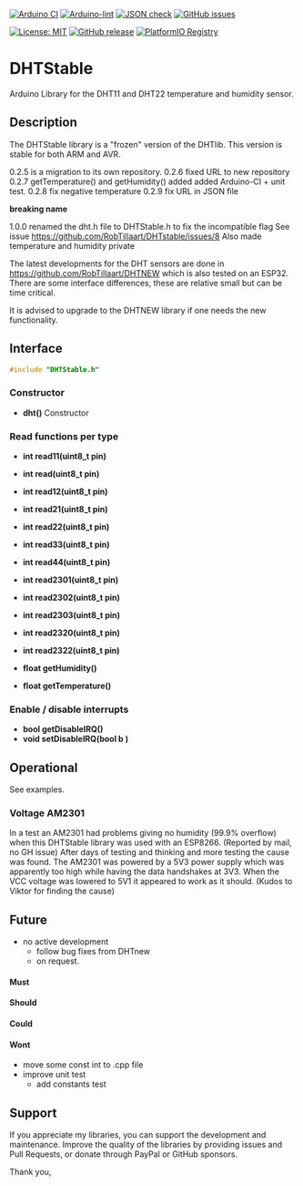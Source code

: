 
[![Arduino CI](https://github.com/RobTillaart/DHTstable/workflows/Arduino%20CI/badge.svg)](https://github.com/marketplace/actions/arduino_ci)
[![Arduino-lint](https://github.com/RobTillaart/DHTstable/actions/workflows/arduino-lint.yml/badge.svg)](https://github.com/RobTillaart/DHTstable/actions/workflows/arduino-lint.yml)
[![JSON check](https://github.com/RobTillaart/DHTstable/actions/workflows/jsoncheck.yml/badge.svg)](https://github.com/RobTillaart/DHTstable/actions/workflows/jsoncheck.yml)
[![GitHub issues](https://img.shields.io/github/issues/RobTillaart/DHTstable.svg)](https://github.com/RobTillaart/DHTstable/issues)

[![License: MIT](https://img.shields.io/badge/license-MIT-green.svg)](https://github.com/RobTillaart/DHTstable/blob/master/LICENSE)
[![GitHub release](https://img.shields.io/github/release/RobTillaart/DHTstable.svg?maxAge=3600)](https://github.com/RobTillaart/DHTstable/releases)
[![PlatformIO Registry](https://badges.registry.platformio.org/packages/robtillaart/library/DHTstable.svg)](https://registry.platformio.org/libraries/robtillaart/DHTstable)


# DHTStable

Arduino Library for the DHT11 and DHT22 temperature and humidity sensor. 


## Description

The DHTStable library is a "frozen" version of the DHTlib.
This version is stable for both ARM and AVR.

0.2.5 is a migration to its own repository.
0.2.6 fixed URL to new repository
0.2.7 getTemperature() and getHumidity() added
      added Arduino-CI + unit test.
0.2.8 fix negative temperature
0.2.9 fix URL in JSON file

**breaking name**

1.0.0 renamed the dht.h file to DHTStable.h to fix the incompatible flag 
See issue https://github.com/RobTillaart/DHTstable/issues/8
Also made temperature and humidity private


The latest developments for the DHT sensors are done in https://github.com/RobTillaart/DHTNEW
which is also tested on an ESP32.
There are some interface differences, these are relative small but can be time critical.

It is advised to upgrade to the DHTNEW library if one needs the new functionality.


## Interface

```cpp
#include "DHTStable.h"
```

### Constructor

- **dht()** Constructor


### Read functions per type

- **int read11(uint8_t pin)**
- **int read(uint8_t pin)**


- **int read12(uint8_t pin)**
- **int read21(uint8_t pin)**
- **int read22(uint8_t pin)**
- **int read33(uint8_t pin)**
- **int read44(uint8_t pin)**
- **int read2301(uint8_t pin)**
- **int read2302(uint8_t pin)**
- **int read2303(uint8_t pin)**
- **int read2320(uint8_t pin)**
- **int read2322(uint8_t pin)**


- **float getHumidity()**
- **float getTemperature()**


### Enable / disable interrupts

- **bool getDisableIRQ()**
- **void setDisableIRQ(bool b )**


## Operational

See examples.

### Voltage AM2301 

In a test an AM2301 had problems giving no humidity (99.9% overflow) when this
DHTStable library was used with an ESP8266. (Reported by mail, no GH issue)
After days of testing and thinking and more testing the cause was found. 
The AM2301 was powered by a 5V3 power supply which was apparently too high while having the
data handshakes at 3V3. 
When the VCC voltage was lowered to 5V1 it appeared to work as it should. 
(Kudos to Viktor for finding the cause)


## Future

- no active development 
  - follow bug fixes from DHTnew
  - on request.

#### Must

#### Should

#### Could

#### Wont

- move some const int to .cpp file
- improve unit test
  - add constants test


## Support

If you appreciate my libraries, you can support the development and maintenance.
Improve the quality of the libraries by providing issues and Pull Requests, or
donate through PayPal or GitHub sponsors.

Thank you,

